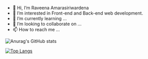 - 👋 Hi, I’m Raveena Amarasiriwardena
- 👀 I’m interested in Front-end and Back-end web development.
- 🌱 I’m currently learning ...
- 💞️ I’m looking to collaborate on ...
- 📫 How to reach me ...


![Anurag's GitHub stats](https://github-readme-stats.vercel.app/api?username=raveena69&show_icons=true)

<!-- ![Anurag's GitHub stats](https://github-readme-stats.vercel.app/api?username=raveena69&show_icons=true&theme=cobalt) -->
<!-- tokyonight, onedark, cobalt, dracula -->

[![Top Langs](https://github-readme-stats.vercel.app/api/top-langs/?username=raveena69&layout=compact)](https://github.com/anuraghazra/github-readme-stats)



<!---
raveena69/raveena69 is a ✨ special ✨ repository because its `README.md` (this file) appears on your GitHub profile.
You can click the Preview link to take a look at your changes.
--->

